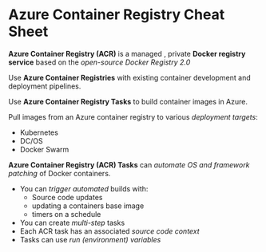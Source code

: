 # Azure Container Registry Cheat Sheet

**Azure Container Registry (ACR)** is a managed , private **Docker registry service** based on the *open-source Docker Registry 2.0*

Use **Azure Container Registries** with existing container development and deployment pipelines.

Use **Azure Container Registry Tasks** to build container images in Azure.

Pull images from an Azure container registry to various *deployment targets*:

- Kubernetes
- DC/OS
- Docker Swarm

**Azure Container Registry (ACR) Tasks** can *automate OS and framework patching* of Docker containers.

- You can *trigger automated* builds with:
  - Source code updates
  - updating a containers base image
  - timers on a schedule
- You can create *multi-step* tasks
- Each ACR task has an associated *source code context*
- Tasks can use *run (environment) variables*

